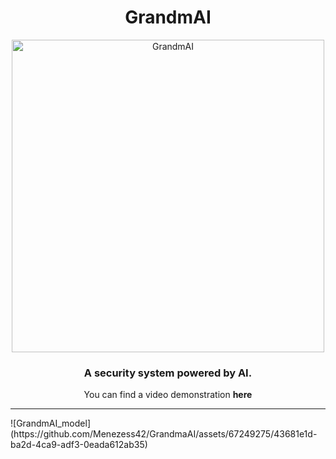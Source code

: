 <div align="center">
<h1>GrandmAI</h1>
  <img src="https://github.com/Menezess42/GrandmaAI/assets/67249275/4e50e215-1329-49ba-8546-44cdf48401cb" alt="GrandmAI" width="500">
<h3>A security system powered by AI.</h3>
<p>You can find a video demonstration <b href="https://www.youtube.com/shorts/ZmDJwb9250c">here</b></p>
<hr/>
</div>
![GrandmAI_model](https://github.com/Menezess42/GrandmaAI/assets/67249275/43681e1d-ba2d-4ca9-adf3-0eada612ab35)

